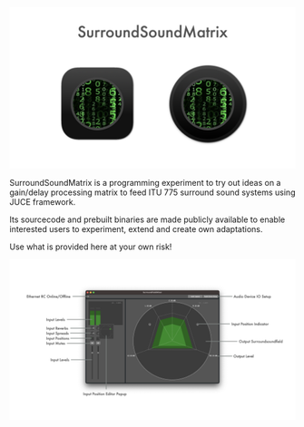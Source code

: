 ![Showreel.001.png](Resources/Documentation/Showreel/Showreel.001.png "SurroundSoundMatrix Headline Icons")

SurroundSoundMatrix is a programming experiment to try out ideas on a gain/delay processing matrix to feed ITU 775 surround sound systems using JUCE framework.

Its sourcecode and prebuilt binaries are made publicly available to enable interested users to experiment, extend and create own adaptations.

Use what is provided here at your own risk!

![Showreel.002.png](Resources/Documentation/Showreel/Showreel.002.png "SurroundSoundMatrix UI modules")
